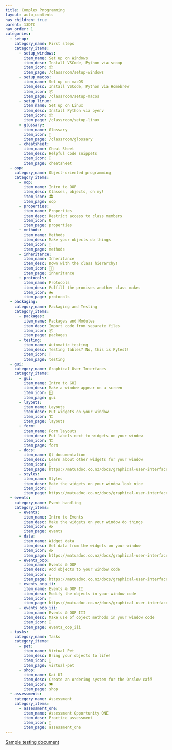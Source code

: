 ```yaml
---
title: Complex Programming
layout: auto_contents
has_children: true
parent: 13DTC
nav_order: 1
categories:
  - setup:
    category_name: First steps
    category_items:
      - setup_windows:
        item_name: Set up on Windows
        item_desc: Install VSCode, Python via scoop
        item_icon: 📦
        item_page: /classroom/setup-windows
      - setup_macos:
        item_name: Set up on macOS
        item_desc: Install VSCode, Python via Homebrew
        item_icon: 📦
        item_page: /classroom/setup-macos
      - setup_linux:
        item_name: Set up on Linux
        item_desc: Install Python via pyenv
        item_icon: 📦
        item_page: /classroom/setup-linux
      - glossary:
        item_name: Glossary
        item_icon: 📖
        item_page: /classroom/glossary
      - cheatsheet:
        item_name: Cheat Sheet
        item_desc: Helpful code snippets
        item_icon: 📘
        item_page: cheatsheet
  - oop:
    category_name: Object-oriented programming
    category_items:
      - oop:
        item_name: Intro to OOP
        item_desc: Classes, objects, oh my!
        item_icon: 🏛️
        item_page: oop
      - properties:
        item_name: Properties
        item_desc: Restrict access to class members
        item_icon: 🔒
        item_page: properties
      - methods:
        item_name: Methods
        item_desc: Make your objects do things
        item_icon: 🧩
        item_page: methods
      - inheritance:
        item_name: Inheritance
        item_desc: Down with the class hierarchy!
        item_icon: 👨‍👧
        item_page: inheritance
      - protocols:
        item_name: Protocols
        item_desc: Fulfill the promises another class makes
        item_icon: 🏍️
        item_page: protocols
  - packaging:
    category_name: Packaging and Testing
    category_items:
      - packages:
        item_name: Packages and Modules
        item_desc: Import code from separate files
        item_icon: 📦
        item_page: packages
      - testing:
        item_name: Automatic testing
        item_desc: Testing tables? No, this is Pytest!
        item_icon: 🧪
        item_page: testing
  - gui:
    category_name: Graphical User Interfaces
    category_items:
      - gui:
        item_name: Intro to GUI
        item_desc: Make a window appear on a screen
        item_icon: 🪟
        item_page: gui
      - layouts:
        item_name: Layouts
        item_desc: Put widgets on your window
        item_icon: 🏗️
        item_page: layouts
      - form:
        item_name: Form layouts
        item_desc: Put labels next to widgets on your window
        item_icon: 🏗️
        item_page: form
      - docs:
        item_name: Qt documentation
        item_desc: Learn about other widgets for your window
        item_icon: 📖
        item_page: https://matuadoc.co.nz/docs/graphical-user-interfaces/widgets/other-widgets/
      - styles:
        item_name: Styles
        item_desc: Make the widgets on your window look nice
        item_icon: 🎨
        item_page: https://matuadoc.co.nz/docs/graphical-user-interfaces/widgets/customising-widget-appearance/
  - events:
    category_name: Event handling
    category_items:
      - events:
        item_name: Intro to Events
        item_desc: Make the widgets on your window do things
        item_icon: 📤
        item_page: events
      - data:  
        item_name: Widget data
        item_desc: Get data from the widgets on your window
        item_icon: 📥
        item_page: https://matuadoc.co.nz/docs/graphical-user-interfaces/events/getting-widget-information/
      - events_oop:
        item_name: Events & OOP
        item_desc: Add objects to your window code
        item_icon: ☕️
        item_page: https://matuadoc.co.nz/docs/graphical-user-interfaces/events/events-and-oop/
      - events_oop_ii:
        item_name: Events & OOP II
        item_desc: Modify the objects in your window code
        item_icon: 🥤
        item_page: https://matuadoc.co.nz/docs/graphical-user-interfaces/events/events-and-oop-modifying-objects/
      - events_oop_iii:
        item_name: Events & OOP III
        item_desc: Make use of object methods in your window code
        item_icon: 🧃
        item_page: events_oop_iii
  - tasks:
    category_name: Tasks
    category_items:
      - pet:
        item_name: Virtual Pet
        item_desc: Bring your objects to life!
        item_icon: 🥚
        item_page: virtual-pet
      - shop:
        item_name: Kai UI
        item_desc: Create an ordering system for the Onslow café
        item_icon: 🍽️
        item_page: shop
  - assessments:
    category_name: Assessment
    category_items:
      - assessment_one:
        item_name: Assessment Opportunity ONE
        item_desc: Practice assessment
        item_icon: 🏃
        item_page: assessment_one
---
```


[Sample testing document](sample_testing.docx)
